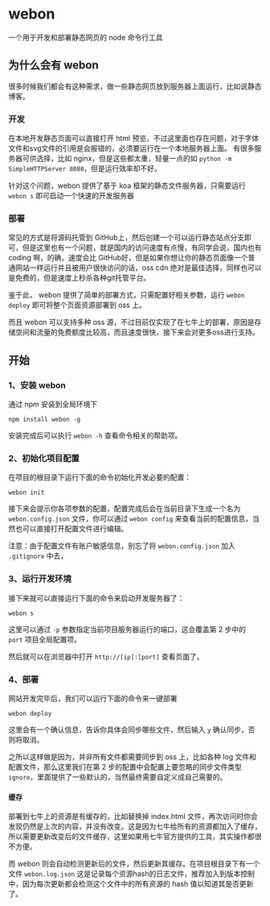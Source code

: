 # webon
一个用于开发和部署静态网页的 node 命令行工具

## 为什么会有 webon 
很多时候我们都会有这种需求，做一些静态网页放到服务器上面运行，比如说静态博客。

### 开发 
在本地开发静态页面可以直接打开 html 预览，不过这里面也存在问题，对于字体文件和svg文件的引用是会报错的，必须要运行在一个本地服务器上面。
有很多服务器可供选择，比如 nginx，但是这些都太重，轻量一点的如 `python -m SimpleHTTPServer 8080`，但是运行效率却不好。

 针对这个问题，webon 提供了基于 koa 框架的静态文件服务器，只需要运行 `webon s` 即可启动一个快速的开发服务器

### 部署
常见的方式是将源码托管到 GitHub上，然后创建一个可以运行静态站点分支即可，但是这里也有一个问题，就是国内的访问速度有点慢，有同学会说，国内也有 coding 啊，的确，速度会比 GitHub好，但是如果你想让你的静态页面像一个普通网站一样运行并且被用户很快访问的话，oss cdn 绝对是最佳选择，同样也可以是免费的，但是速度上秒杀各种git托管平台。

鉴于此， webon 提供了简单的部署方式，只需配置好相关参数，运行 `webon deploy` 即可将整个页面资源部署到 oss 上。

而且 webon 可以支持多种 oss 源，不过目前仅实现了在七牛上的部署，原因是存储空间和流量的免费额度比较高，而且速度很快，接下来会对更多oss进行支持。


## 开始

### 1、安装 webon
通过 npm 安装到全局环境下

```
npm install webon -g
```
安装完成后可以执行 `webon -h` 查看命令相关的帮助项。


### 2、初始化项目配置

在项目的根目录下运行下面的命令初始化开发必要的配置：

```
webon init
```
接下来会提示你各项参数的配置，配置完成后会在当前目录下生成一个名为 `webon.config.json` 文件，你可以通过 `webon config` 来查看当前的配置信息，当然也可以直接打开配置文件进行编辑。

注意：由于配置文件有账户敏感信息，别忘了将 `webon.config.json` 加入 `.gitignore` 中去，

### 3、运行开发环境

接下来就可以直接运行下面的命令来启动开发服务器了：

```
webon s
```

这里可以通过 `-p` 参数指定当前项目服务器运行的端口，这会覆盖第 2 步中的 `port` 项目全局配置项。

然后就可以在浏览器中打开 `http://[ip]:[port]` 查看页面了。

### 4、部署

网站开发完毕后，我们可以运行下面的命令来一键部署

```
webon deploy
```

这里会有一个确认信息，告诉你具体会同步哪些文件，然后输入 `y` 确认同步，否则将取消。

之所以这样做是因为，并非所有文件都需要同步到 oss 上，比如各种 log 文件和配置文件，那么这里我们在第 2 步的配置中会配置上要忽略的同步文件类型 `ignore`，里面提供了一些默认的，当然最终需要自定义成自己需要的。

#### 缓存
部署到七牛上的资源是有缓存的，比如替换掉 index.html 文件，再次访问时你会发现仍然是上次的内容，并没有改变。这是因为七牛给所有的资源都加入了缓存，所以需要更新改变后的文件缓存，这里如果用七牛官方提供的工具，其实操作都很不方便。

而 webon 则会自动检测更新后的文件，然后更新其缓存。在项目根目录下有一个文件 `webon.log.json` 这是记录每个资源hash的日志文件，推荐加入到版本控制中，因为每次更新都会检测这个文件中的所有资源的 hash 值以知道其是否更新了。
